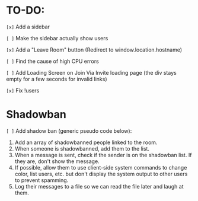# TO-DO:

`[x]` Add a sidebar

`[ ]` Make the sidebar actually show users

`[x]` Add a "Leave Room" button (Redirect to window.location.hostname)

`[ ]` Find the cause of high CPU errors

`[ ]` Add Loading Screen on Join Via Invite loading page (the div stays empty for a few seconds for invalid links)

`[x]` Fix !users

# Shadowban
`[ ]` Add shadow ban (generic pseudo code below):
1. Add an array of shadowbanned people linked to the room.
1. When someone is shadowbanned, add them to the list.
1. When a message is sent, check if the sender is on the shadowban list. If they are, don't show the message.
1. If possible, allow them to use client-side system commands to change color, list users, etc. but don't display the system output to other users to prevent spamming.
1. Log their messages to a file so we can read the file later and laugh at them.